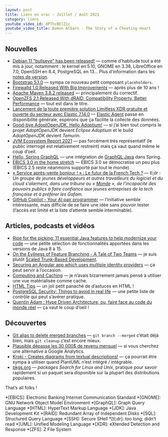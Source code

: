 ```yaml
---
layout: post
title: Liens en vrac — Juillet / Août 2021
category: liens
youtube_video_id: dPThzBElZ1c
youtube_video_title: Damon Albarn - The Story of a Cheating Heart
---
```


## Nouvelles

- [Debian 11 "bullseye" has been released!](https://bits.debian.org/2021/08/bullseye-released.html)
  — comme d’habitude tout a été mis à jour, notamment : le kernel en 5.10, GNOME en 3.38, LibreOffice en 7.0, OpenSSH en
  8.4, PostgreSQL en 13... Plus d’information dans
  les [notes de version](https://www.debian.org/releases/bullseye/releasenotes).
- [Bootstrap 5.1.0](https://blog.getbootstrap.com/2021/08/04/bootstrap-5-1-0/)
  — sympa ce nouveau petit composant `placeholders`.
- [Firewalld 1.0 Released With Big Improvements](https://www.phoronix.com/scan.php?page=news_item&px=Firewalld-1.0)
  — après plus de 10 ans !
- [Apache Maven 3.8.2 released](https://blogs.apache.org/maven/entry/apache-maven-3-8-2)
  — principalement du correctif.
- [OpenZFS 2.1 Released With dRAID, Compatibility Property, Better Performance](https://www.phoronix.com/scan.php?page=news_item&px=OpenZFS-2.1)
  — tout est dans le titre.
- [Lancement de la toute première solution Limitless XDR gratuite et ouverte du secteur avec Elastic 7.14.0](https://www.elastic.co/fr/blog/whats-new-elastic-7-14-0)
  — [Elastic Agent](https://www.elastic.co/fr/blog/elastic-agent-and-fleet-make-it-easier-to-integrate-your-systems-with-elastic)
  passe en disponibilité générale, espérons que ça facilite la collecte des données.
- [Good-bye AdoptOpenJDK. Hello Adoptium!](https://blog.adoptopenjdk.net/2021/08/goodbye-adoptopenjdk-hello-adoptium/)
  — si j’ai bien tout compris le projet _AdoptOpenJDK_ devient _Eclipse Adoptium_ et le build _AdoptOpenJDK_ devient
  _Temurin_.
- [JVM Ecosystem Report 2021](https://snyk.io/jvm-ecosystem-report-2021/)
  — pas forcément très représentatif (le public interrogé est relativement restreint) mais ça vaut quand même le coup
  d’oeil.
- [Hello, Spring GraphQL](https://spring.io/blog/2021/07/06/hello-spring-graphql)
  — une intégration de [GraphQL Java](https://www.graphql-java.com/) dans Spring.
- [EBICS 3.0 in the home stretch](https://www.ebicsblog.com/2021/08/ebics-30-in-home-stretch.html)
  — EBICS 3.0 se démocratise un peu plus (EBICS 2.5 reste néanmoins supporté par tout le monde).
- [« Service après-vente bonjour ! » : Le futur de la French Tech ?](https://www.dontkillfrenchtech.fr/)
  — tl;dr : _Un groupe de jeunes développeurs et autres travailleurs du logiciel et du cloud s’alarment, dans une
  tribune au
  « [Monde](https://www.lemonde.fr/idees/article/2021/06/27/les-entreprises-francaises-de-la-tech-constituent-un-atout-majeur-dans-la-mise-en-place-d-une-reelle-strategie-de-souverainete-numerique_6085887_3232.html)
  », de l’incapacité des pouvoirs publics à faire confiance aux jeunes entreprises de la tech française et à préférer
  les Gafam._
- [GitHub Copilot - Your AI pair programmer](https://copilot.github.com/)
  — l’initiative semble intéressante, mais difficile de se faire une idée sans pouvoir tester (l’accès est limité et la
  liste d’attente semble interminable).

## Articles, podcasts et vidéos

- [Ripe for the picking: 11 essential Java features to help modernize your code](https://blogs.oracle.com/javamagazine/java-modernization-streams-records-lambdas-sealedclasses)
  — une petite sélection de fonctionnalités apportées dans les versions de Java 8 à 15.
- [On the Evilness of Feature Branching - A Tale of Two Teams](https://thinkinglabs.io/articles/2021/07/14/on-the-evilness-of-feature-branching-a-tale-of-two-teams.html)
  — je suis plutôt [Scaled Trunk-Based Development](https://trunkbaseddevelopment.com/#scaled-trunk-based-development).
- [Securing an Angular app which uses multiple identity providers](https://damienbod.com/2021/08/02/securing-an-angular-app-which-uses-multiple-identity-providers/)
  — ça peut servir à l’occasion.
- [Computing and Caching](https://tapoueh.org/blog/2018/07/computing-and-caching/)
  — je n’avais bizarrement jamais pensé à utiliser une vue matérialisée comme cache.
- [HTML Tips](https://markodenic.com/html-tips/)
  — un joli petit panaché de d’astuces en HTML !
- [PostgreSQL Security: Things to avoid in real life](https://www.cybertec-postgresql.com/en/postgresql-security-things-to-avoid-in-real-life/)
  — une petite liste de contrôle qui peut s’avérer pratique.
- [Quentin Adam : Hype Driven Architecture, ou, faire face au code du monde réel](https://www.youtube.com/watch?v=1dTPoBXPDcg)
  — ça vaut le coup d’oeil !

## Découvertes

- [Git alias to delete merged branches](https://dev.to/wojciechko/git-alias-to-delete-merged-branches-3cop)
  — `git branch --merged` c’était déjà bien, mais `git cleanup` c’est encore mieux.
- [Plausible dépasse les 30 000$ de revenu mensuel](https://serveur410.com/plausible-alternative-a-google-analytics-depasse-les-30-000-de-revenu-mensuel/)
  — si vous cherchez une alternative à Google Analytics.
- [Kroki - Creates diagrams from textual descriptions!](https://github.com/yuzutech/kroki)
  — ça pourrait être sympa à utiliser quand PlantUML n’est intégré / intégrable.
- [pkgs.org](https://pkgs.org/)
  — _packages Search for Linux and Unix_, pratique pour savoir rapidement si un paquet sera disponible sur la plupart
  des distributions populaires.

That’s all folks !

<!-- prettier-ignore-start -->
*[EBICS]: Electronic Banking Internet Communication Standard
*[GNOME]: GNU Network Object Model Environment
*[GraphQL]: Graph Query Language
*[HTML]: HyperText Markup Language
*[JDK]: Java Development Kit
*[RAID]: Redundant Array of Independent Disks
*[SQL]: Structured Query Language
*[SSH]: Secure SHell
*[tl;dr]: too long; didn’t read
*[UML]: Unified Modeling Language
*[XDR]: eXtended Detection and Response
*[ZFS]: Z File System
<!-- prettier-ignore-end -->
